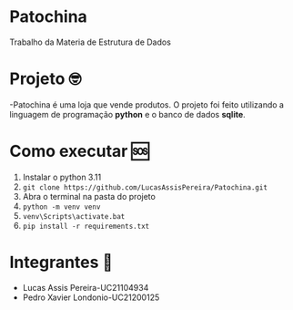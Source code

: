 # Patochina
Trabalho da Materia de Estrutura de Dados

# Projeto 🤓
-Patochina é uma loja que vende produtos. O projeto foi feito utilizando a linguagem de programação **python** e o banco de dados **sqlite**.

# Como executar 🆘

1. Instalar o python 3.11
2. ``` git clone https://github.com/LucasAssisPereira/Patochina.git ```
3. Abra o terminal na pasta do projeto
4.  ``` python -m venv venv ```
5.  ``` venv\Scripts\activate.bat ```
6.  ``` pip install -r requirements.txt ```

# Integrantes 🥶
- Lucas Assis Pereira-UC21104934
- Pedro Xavier Londonio-UC21200125
